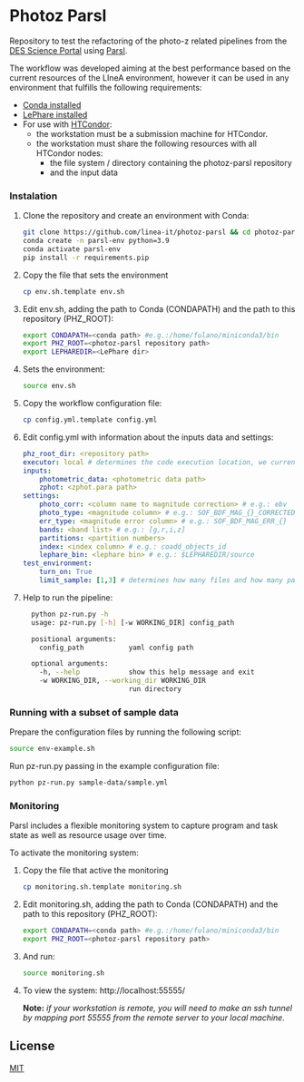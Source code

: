 # Photoz Parsl

Repository to test the refactoring of the photo-z related pipelines from the [DES Science Portal](https://des-portal.linea.gov.br/) using [Parsl](https://parsl.readthedocs.io/en/stable/).

The workflow was developed aiming at the best performance based on the current resources of the LIneA environment, however it can be used in any environment that fulfills the following requirements:

* [Conda installed](https://docs.conda.io/en/latest/miniconda.html)
* [LePhare installed](https://www.cfht.hawaii.edu/~arnouts/LEPHARE/lephare.html)
* For use with [HTCondor](https://htcondor.readthedocs.io/en/latest/):
    * the workstation must be a submission machine for HTCondor.
    * the workstation must share the following resources with all HTCondor nodes:
        * the file system / directory containing the photoz-parsl repository
        * and the input data

### Instalation

1. Clone the repository and create an environment with Conda:
    ```bash
    git clone https://github.com/linea-it/photoz-parsl && cd photoz-parsl 
    conda create -n parsl-env python=3.9
    conda activate parsl-env 
    pip install -r requirements.pip
    ```

2. Copy the file that sets the environment
    ```bash
    cp env.sh.template env.sh
    ```

3. Edit env.sh, adding the path to Conda (CONDAPATH) and the path to this repository (PHZ_ROOT): 
    ```bash
    export CONDAPATH=<conda path> #e.g.:/home/fulano/miniconda3/bin
    export PHZ_ROOT=<photoz-parsl repository path>
    export LEPHAREDIR=<LePhare dir>
    ```

4. Sets the environment:

    ```bash
    source env.sh
    ```

5. Copy the workflow configuration file:
    ```bash
    cp config.yml.template config.yml
    ```

6. Edit config.yml with information about the inputs data and settings:

    <tr>
    <td>

    ```yml
    phz_root_dir: <repository path>
    executor: local # determines the code execution location, we currently have two options: "local" and "htcondor"
    inputs:
        photometric_data: <photometric data path>
        zphot: <zphot.para path>
    settings:
        photo_corr: <column name to magnitude correction> # e.g.: ebv
        photo_type: <magnitude column> # e.g.: SOF_BDF_MAG_{}_CORRECTED
        err_type: <magnitude error column> # e.g.: SOF_BDF_MAG_ERR_{}
        bands: <band list> # e.g.: [g,r,i,z]
        partitions: <partition numbers>
        index: <index column> # e.g.: coadd_objects_id
        lephare_bin: <lephare bin> # e.g.: $LEPHAREDIR/source
    test_environment:
        turn_on: True
        limit_sample: [1,3] # determines how many files and how many partitions the code will use. e.g.: [1,3] 1 file and 3 partitions
    ```
    </td>
    </tr>

7. Help to run the pipeline:
    ```bash
      python pz-run.py -h
      usage: pz-run.py [-h] [-w WORKING_DIR] config_path

      positional arguments:
        config_path           yaml config path

      optional arguments:
        -h, --help            show this help message and exit
        -w WORKING_DIR, --working_dir WORKING_DIR
                              run directory
   ``` 

### Running with a subset of sample data

Prepare the configuration files by running the following script:
``` bash
source env-example.sh
```

Run pz-run.py passing in the example configuration file:
``` bash
python pz-run.py sample-data/sample.yml
```

### Monitoring

Parsl includes a flexible monitoring system to capture program and task state as well as resource usage over time. 

To activate the monitoring system:

1. Copy the file that active the monitoring
    ```bash
    cp monitoring.sh.template monitoring.sh
    ```

2. Edit monitoring.sh, adding the path to Conda (CONDAPATH) and the path to this repository (PHZ_ROOT): 
    ```bash
    export CONDAPATH=<conda path> #e.g.:/home/fulano/miniconda3/bin
    export PHZ_ROOT=<photoz-parsl repository path>
    ```

3. And run:

    ```bash
    source monitoring.sh
    ```

4. To view the system:
    http://localhost:55555/

    **Note:** *if your workstation is remote, you will need to make an ssh tunnel by mapping port 55555 from the remote server to your local machine.*

## License
[MIT](LICENSE.md)
